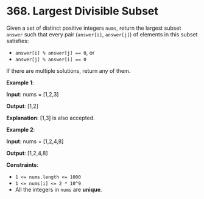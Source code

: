 
# 368. Largest Divisible Subset

Given a set of distinct positive integers `nums`, return the largest subset `answer` such that every pair (`answer[i]`, `answer[j]`) of elements in this subset satisfies:

- `answer[i] % answer[j] == 0`, or
- `answer[j] % answer[i] == 0`

If there are multiple solutions, return any of them.

**Example 1**:

**Input**: nums = [1,2,3]

**Output**: [1,2]

**Explanation**: [1,3] is also accepted.

**Example 2**:

**Input**: nums = [1,2,4,8]

**Output**: [1,2,4,8]

**Constraints**:

- `1 <= nums.length <= 1000`
- `1 <= nums[i] <= 2 * 10^9`
- All the integers in `nums` are **unique**.
